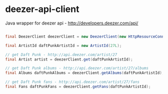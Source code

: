 deezer-api-client
=================

Java wrapper for deezer api - http://developers.deezer.com/api/

```java

final DeezerClient deezerClient = new DeezerClient(new HttpResourceConnection());

final ArtistId daftPunkArtistId = new ArtistId(27L);

// get Daft Punk - http://api.deezer.com/artist/27
final Artist artist = deezerClient.get(daftPunkArtistId);

// get Daft Punk albums - http://api.deezer.com/artist/27/albums
final Albums daftPunkAlbums = deezerClient.getAlbums(daftPunkArtistId);

// get Daft Punk fans - http://api.deezer.com/artist/27/fans
final Fans daftPunkFans = deezerClient.getFans(daftPunkArtistId);

```


